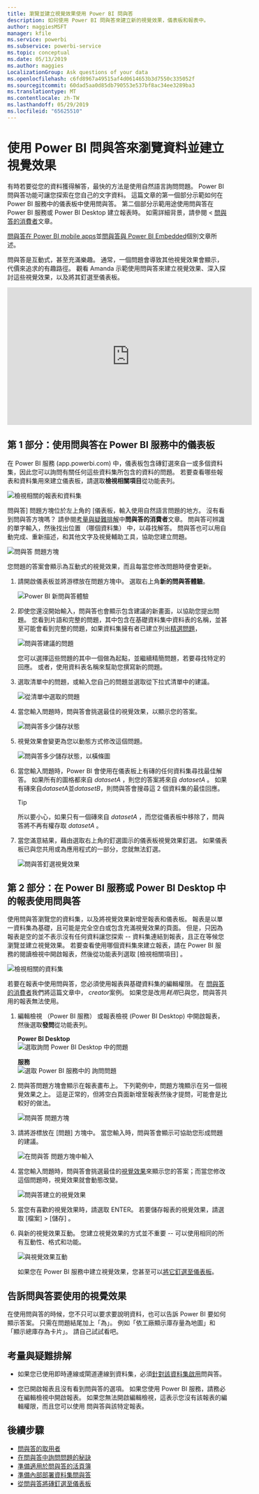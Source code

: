 ```yaml
---
title: 瀏覽並建立視覺效果使用 Power BI 問與答
description: 如何使用 Power BI 問與答來建立新的視覺效果，儀表板和報表中。
author: maggiesMSFT
manager: kfile
ms.service: powerbi
ms.subservice: powerbi-service
ms.topic: conceptual
ms.date: 05/13/2019
ms.author: maggies
LocalizationGroup: Ask questions of your data
ms.openlocfilehash: c6fd8967a49515af4d0614653b3d7550c335052f
ms.sourcegitcommit: 60dad5aa0d85db790553e537bf8ac34ee3289ba3
ms.translationtype: MT
ms.contentlocale: zh-TW
ms.lasthandoff: 05/29/2019
ms.locfileid: "65625510"
---
```

# <a name="use-power-bi-qa-to-explore-your-data-and-create-visuals"></a>使用 Power BI 問與答來瀏覽資料並建立視覺效果

有時若要從您的資料獲得解答，最快的方法是使用自然語言詢問問題。 Power BI 問與答功能可讓您探索在您自己的文字資料。  這篇文章的第一個部分示範如何在 Power BI 服務中的儀表板中使用問與答。 第二個部分示範用途使用問與答在 Power BI 服務或 Power BI Desktop 建立報表時。 如需詳細背景，請參閱 <<c0> [ 問與答的消費者](consumer/end-user-q-and-a.md)文章。 

[問與答在 Power BI mobile apps](consumer/mobile/mobile-apps-ios-qna.md)並[問與答與 Power BI Embedded](developer/qanda.md)個別文章所述。 

問與答是互動式，甚至充滿樂趣。 通常，一個問題會導致其他視覺效果會顯示，代價來追求的有趣路徑。 觀看 Amanda 示範使用問與答來建立視覺效果、深入探討這些視覺效果，以及將其釘選至儀表板。

<iframe width="560" height="315" src="https://www.youtube.com/embed/qMf7OLJfCz8?list=PL1N57mwBHtN0JFoKSR0n-tBkUJHeMP2cP" frameborder="0" allowfullscreen></iframe>

## <a name="part-1-use-qa-on-a-dashboard-in-the-power-bi-service"></a>第 1 部分：使用問與答在 Power BI 服務中的儀表板

在 Power BI 服務 (app.powerbi.com) 中，儀表板包含磚釘選來自一或多個資料集，因此您可以詢問有關任何這些資料集所包含的資料的問題。 若要查看哪些報表和資料集用來建立儀表板，請選取**檢視相關項目**從功能表列。

![檢視相關的報表和資料集](media/power-bi-tutorial-q-and-a/power-bi-view-related.png)

問與答] 問題方塊位於左上角的 [儀表板，輸入使用自然語言問題的地方。 沒有看到問與答方塊嗎？ 請參閱[考量與疑難排解](consumer/end-user-q-and-a.md#considerations-and-troubleshooting)中**問與答的消費者**文章。  問與答可辨識的單字輸入，然後找出位置 （哪個資料集） 中，以尋找解答。 問與答也可以用自動完成、重新描述，和其他文字及視覺輔助工具，協助您建立問題。

![問與答 問題方塊](media/power-bi-tutorial-q-and-a/powerbi-qna.png)

您問題的答案會顯示為互動式的視覺效果，而且每當您修改問題時便會更新。

1. 請開啟儀表板並將游標放在問題方塊中。 選取右上角**新的問與答體驗**。

    ![Power BI 新問與答體驗](media/power-bi-tutorial-q-and-a/power-bi-qna-new-experience.png)

1. 即使您還沒開始輸入，問與答也會顯示包含建議的新畫面，以協助您提出問題。 您看到片語和完整的問題，其中包含在基礎資料集中資料表的名稱，並甚至可能會看到完整的問題，如果資料集擁有者已建立列出[精選問題](service-q-and-a-create-featured-questions.md)，

   ![問與答建議的問題](media/power-bi-tutorial-q-and-a/power-bi-qna-suggested-questions.png)

   您可以選擇這些問題的其中一個做為起點，並繼續精簡問題，若要尋找特定的回應。 或者，使用資料表名稱來幫助您撰寫新的問題。

2. 選取清單中的問題，或輸入您自己的問題並選取從下拉式清單中的建議。

   ![從清單中選取的問題](media/power-bi-tutorial-q-and-a/power-bi-qna-select-a-question-how-many-stores.png)

3. 當您輸入問題時，問與答會挑選最佳的視覺效果，以顯示您的答案。

   ![問與答多少儲存狀態](media/power-bi-tutorial-q-and-a/power-bi-qna-how-many-stores-by-state.png)

4. 視覺效果會變更為您以動態方式修改這個問題。

   ![問與答多少儲存狀態，以橫條圖](media/power-bi-tutorial-q-and-a/power-bi-qna-stores-by-state-bar-chart.png)

1. 當您輸入問題時，Power BI 會使用在儀表板上有磚的任何資料集尋找最佳解答。  如果所有的圖格都來自 *datasetA* ，則您的答案將來自 *datasetA* 。  如果有磚來自*datasetA*並*datasetB*，則問與答會搜尋這 2 個資料集的最佳回應。

   > [!TIP]
   > 所以要小心，如果只有一個磚來自 *datasetA* ，而您從儀表板中移除了，問與答將不再有權存取 *datasetA* 。
   >

5. 當您滿意結果，藉由選取右上角的釘選圖示的儀表板視覺效果釘選。 如果儀表板已與您共用或為應用程式的一部分，您就無法釘選。

   ![問與答釘選視覺效果](media/power-bi-tutorial-q-and-a/power-bi-qna-pin-visual.png)

## <a name="part-2-use-qa-in-a-report-in-power-bi-service-or-power-bi-desktop"></a>第 2 部分：在 Power BI 服務或 Power BI Desktop 中的報表使用問與答

使用問與答瀏覽您的資料集，以及將視覺效果新增至報表和儀表板。 報表是以單一資料集為基礎，且可能是完全空白或包含充滿視覺效果的頁面。 但是，只因為報表是空的並不表示沒有任何資料讓您探索 -- 資料集連結到報表，且正在等候您瀏覽並建立視覺效果。  若要查看使用哪個資料集來建立報表，請在 Power BI 服務的閱讀檢視中開啟報表，然後從功能表列選取 [檢視相關項目]  。

![檢視相關的資料集](media/power-bi-tutorial-q-and-a/power-bi-view-related.png)

若要在報表中使用問與答，您必須使用報表與基礎資料集的編輯權限。 在 [問與答的消費者](consumer/end-user-q-and-a.md)我們將這篇文章中， *creator*案例。 如果您是改用*耗用*已與您，問與答共用的報表無法使用。

1. 編輯檢視 （Power BI 服務） 或報表檢視 (Power BI Desktop) 中開啟報表，然後選取**發問**從功能表列。

    **Power BI Desktop**    
    ![選取詢問 Power BI Desktop 中的問題](media/power-bi-tutorial-q-and-a/power-bi-desktop-question.png)

    **服務**    
    ![選取 Power BI 服務中的 詢問問題](media/power-bi-tutorial-q-and-a/power-bi-service.png)

2. 問與答問題方塊會顯示在報表畫布上。 下列範例中，問題方塊顯示在另一個視覺效果之上。 這是正常的，但將空白頁面新增至報表然後才提問，可能會是比較好的做法。

    ![問與答 問題方塊](media/power-bi-tutorial-q-and-a/power-bi-ask-question.png)

3. 請將游標放在 [問題] 方塊中。 當您輸入時，問與答會顯示可協助您形成問題的建議。

   ![在問與答 問題方塊中輸入](media/power-bi-tutorial-q-and-a/power-bi-q-and-a-suggestions.png)

4. 當您輸入問題時，問與答會挑選最佳的[視覺效果](visuals/power-bi-visualization-types-for-reports-and-q-and-a.md)來顯示您的答案；而當您修改這個問題時，視覺效果就會動態改變。

   ![問與答建立的視覺效果](media/power-bi-tutorial-q-and-a/power-bi-q-and-a-visual.png)

5. 當您有喜歡的視覺效果時，請選取 ENTER。 若要儲存報表的視覺效果，請選取 [檔案] > [儲存]  。

6. 與新的視覺效果互動。 您建立視覺效果的方式並不重要 -- 可以使用相同的所有互動性、格式和功能。

   ![與視覺效果互動](media/power-bi-tutorial-q-and-a/power-bi-q-and-a-ellipses.png)

   如果您在 Power BI 服務中建立視覺效果，您甚至可以[將它釘選至儀表板](service-dashboard-pin-tile-from-q-and-a.md)。

## <a name="tell-qa-which-visualization-to-use"></a>告訴問與答要使用的視覺效果
在使用問與答的時候，您不只可以要求要說明資料，也可以告訴 Power BI 要如何顯示答案。 只需在問題結尾加上「為<visualization type>」。  例如「依工廠顯示庫存量為地圖」和「顯示總庫存為卡片」。  請自己試試看吧。

## <a name="considerations-and-troubleshooting"></a>考量與疑難排解
- 如果您已使用即時連線或閘道連線到資料集，必須[針對該資料集啟用](service-q-and-a-direct-query.md)問與答。

- 您已開啟報表且沒有看到問與答的選項。 如果您使用 Power BI 服務，請務必在編輯檢視中開啟報表。 如果您無法開啟編輯檢視，這表示您沒有該報表的編輯權限，而且您可以使用 問與答與該特定報表。

## <a name="next-steps"></a>後續步驟

- [問與答的取用者](consumer/end-user-q-and-a.md)   
- [在問與答中詢問問題的秘訣](consumer/end-user-q-and-a-tips.md)   
- [準備適用於問與答的活頁簿](service-prepare-data-for-q-and-a.md)  
- [準備內部部署資料集問與答](service-q-and-a-direct-query.md)   
- [從問與答將磚釘選至儀表板](service-dashboard-pin-tile-from-q-and-a.md)
